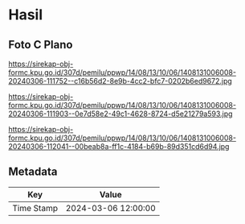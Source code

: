 # Hasil

## Foto C Plano

https://sirekap-obj-formc.kpu.go.id/307d/pemilu/ppwp/14/08/13/10/06/1408131006008-20240306-111752--c16b56d2-8e9b-4cc2-bfc7-0202b6ed9672.jpg

https://sirekap-obj-formc.kpu.go.id/307d/pemilu/ppwp/14/08/13/10/06/1408131006008-20240306-111903--0e7d58e2-49c1-4628-8724-d5e21279a593.jpg

https://sirekap-obj-formc.kpu.go.id/307d/pemilu/ppwp/14/08/13/10/06/1408131006008-20240306-112041--00beab8a-ff1c-4184-b69b-89d351cd6d94.jpg


## Metadata

| Key        | Value               |
| ---------- | ------------------- |
| Time Stamp | 2024-03-06 12:00:00 |



